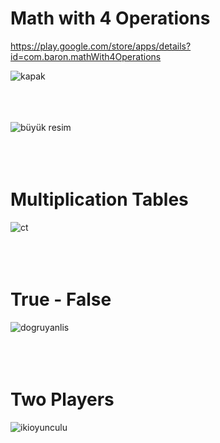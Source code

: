 # Math with 4 Operations

https://play.google.com/store/apps/details?id=com.baron.mathWith4Operations


![kapak](https://user-images.githubusercontent.com/47866774/103168906-5cff1c00-4848-11eb-9e0a-a380f3481c97.png) <br/><br/><br/><br/>


![büyük resim](https://user-images.githubusercontent.com/47866774/103168897-54a6e100-4848-11eb-8082-dd5f31f9471e.png)  <br/><br/><br/><br/>

# Multiplication Tables
![ct](https://user-images.githubusercontent.com/47866774/103168902-58d2fe80-4848-11eb-8108-8a4fa055c74b.png) <br/><br/><br/><br/>


# True - False
![dogruyanlis](https://user-images.githubusercontent.com/47866774/103168904-5a042b80-4848-11eb-8a8c-5f65ad2d84c3.png)  <br/><br/><br/><br/>

# Two Players
![ikioyunculu](https://user-images.githubusercontent.com/47866774/103168905-5b355880-4848-11eb-8f40-ee9dad9b8f61.png)
